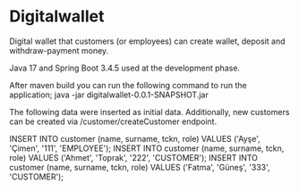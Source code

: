 # Digitalwallet
Digital wallet that customers (or employees) can create wallet, deposit and withdraw-payment money.

Java 17 and Spring Boot 3.4.5 used at the development phase.

After maven build you can run the following command to run the application;
java -jar digitalwallet-0.0.1-SNAPSHOT.jar

The following data were inserted as initial data. Additionally, new customers can be created via /customer/createCustomer endpoint.

INSERT INTO customer (name, surname, tckn, role) VALUES ('Ayşe', 'Çimen', '111', 'EMPLOYEE');
INSERT INTO customer (name, surname, tckn, role) VALUES ('Ahmet', 'Toprak', '222', 'CUSTOMER');
INSERT INTO customer (name, surname, tckn, role) VALUES ('Fatma', 'Güneş', '333', 'CUSTOMER');



